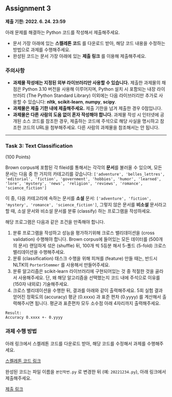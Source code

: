## Assignment 3
**제출 기한: 2022. 6. 24. 23:59**

아래 문제를 해결하는 Python 코드를 작성해서 제출해주세요.

- 문서 가장 아래에 있는 **스켈레톤 코드** 를 다운로드 받아, 해당 코드 내용을 수정하는 방법으로 과제를 수행해주세요.
- 완성된 코드는 문서 가장 아래에 있는 **제출 링크** 를 이용해 제출해주세요.


### 주의사항

- **과제물 작성에는 지정된 외부 라이브러리만 사용할 수 있습니다.** 제출한 과제물의 채점은 Python 3.10 버전을 사용해 이루어지며, Python 설치 시 포함되는 내장 라이브러리 (The Python Standard Library) 이외에는 다음 라이브러리만 추가로 사용할 수 있습니다: **nltk**, **scikit-learn**, **numpy**, **scipy**.
- **과제물은 제출 기한 내에 제출해주세요.** 제출 기한을 넘겨 제출한 경우 0점입니다.
- **과제물은 다른 사람의 도움 없이 혼자 작성해야 합니다.** 과제물 작성 시 인터넷에 공개된 소스 코드를 참조한 경우, 제출하는 코드에 주석으로 해당 사실을 명시하고 참조한 코드의 URL을 첨부해주세요. 다른 사람의 과제물을 참조해서는 안 됩니다.

---------------------------------------

### Task 3: Text Classification
(100 Points)

Brown corpus에 포함된 각 fileid를 통해서는 각각의 **문서**를 불러올 수 있으며, 모든 문서는 다음 중 한 가지의 카테고리를 갖습니다: `['adventure', 'belles_lettres', 'editorial', 'fiction', 'government', 'hobbies', 'humor', 'learned', 'lore', 'mystery', 'news', 'religion', 'reviews', 'romance', 'science_fiction']`

이 중, 다음 카테고리에 속하는 문서를 **소설** 문서: `['adventure', 'fiction', 'mystery', 'romance', 'science_fiction']`, 그렇지 않은 문서를 **비소설** 문서라고 할 때, 소설 문서와 비소설 문서를 분류 (classify) 하는 프로그램을 작성하세요.

해당 프로그램은 다음과 같은 조건을 만족해야 합니다.

1. 분류 프로그램을 작성하고 성능을 평가하기위해 크로스 밸리데이션을 (cross validation) 수행해야 합니다. Brown corpus에 들어있는 모든 데이터를 (500개의 문서) 랜덤하게 섞은 (shuffle) 뒤, 100개 씩 5등분 해서 5-폴드 (5-fold) 크로스 밸리데이션을 수행해주세요.
2. 분류 (classification) 태스크 수행을 위해 피쳐를 (feature) 만들 때는, 반드시 NLTK의 `PorterStemmer` 를 사용해서 만들어주세요.
3. 분류 알고리즘은 scikit-learn 라이브러리에 구현되어있는 것 중 적절한 것을 골라서 사용해주세요. 단, 왜 해당 알고리즘을 선택했는지 코드 내에 주석으로 이유를 (150자 내외로) 기술해주세요.
4. 크로스 밸리데이션을 수행한 뒤, 결과를 아래와 같이 출력해주세요. 5회 실험 결과 얻어진 정확도의 (accuracy) 평균 (0.xxxx) 과 표준 편차 (0.yyyy) 를 계산해서 출력해주시면 됩니다. 평균과 표준편차 모두 소수점 아래 4자리까지 출력해주세요.

```
Result:
Accuracy 0.xxxx +- 0.yyyy
```

### 과제 수행 방법

아래 링크에서 스켈레톤 코드를 다운로드 받아, 해당 코드를 수정해서 과제를 수행해주세요.

[스켈레톤 코드 링크](/static/bat54201/assignments/codes/classify.py)

완성된 코드는 파일 이름을 `본인학번.py` 로 변경한 뒤 (예: `20221234.py`), 아래 링크에서 제출해주세요.

[제출 링크](https://www.dropbox.com/request/yot3Y85rYHMzF6o5tCnI)
